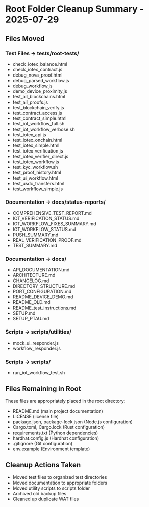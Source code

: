 # Root Folder Cleanup Summary - 2025-07-29

## Files Moved

### Test Files → tests/root-tests/
- check_iotex_balance.html
- check_iotex_contract.js
- debug_nova_proof.html
- debug_parsed_workflow.js
- debug_workflow.js
- demo_device_proximity.js
- test_all_blockchains.html
- test_all_proofs.js
- test_blockchain_verify.js
- test_contract_access.js
- test_contract_simple.html
- test_iot_workflow_full.sh
- test_iot_workflow_verbose.sh
- test_iotex_api.js
- test_iotex_onchain.html
- test_iotex_simple.html
- test_iotex_verification.js
- test_iotex_verifier_direct.js
- test_iotex_workflow.js
- test_kyc_workflow.sh
- test_proof_history.html
- test_ui_workflow.html
- test_usdc_transfers.html
- test_workflow_simple.js

### Documentation → docs/status-reports/
- COMPREHENSIVE_TEST_REPORT.md
- IOT_VERIFICATION_STATUS.md
- IOT_WORKFLOW_FIXES_SUMMARY.md
- IOT_WORKFLOW_STATUS.md
- PUSH_SUMMARY.md
- REAL_VERIFICATION_PROOF.md
- TEST_SUMMARY.md

### Documentation → docs/
- API_DOCUMENTATION.md
- ARCHITECTURE.md
- CHANGELOG.md
- DIRECTORY_STRUCTURE.md
- PORT_CONFIGURATION.md
- README_DEVICE_DEMO.md
- README_OLD.md
- README_test_instructions.md
- SETUP.md
- SETUP_PTAU.md

### Scripts → scripts/utilities/
- mock_ui_responder.js
- workflow_responder.js

### Scripts → scripts/
- run_iot_workflow_test.sh

## Files Remaining in Root
These files are appropriately placed in the root directory:
- README.md (main project documentation)
- LICENSE (license file)
- package.json, package-lock.json (Node.js configuration)
- Cargo.toml, Cargo.lock (Rust configuration)
- requirements.txt (Python dependencies)
- hardhat.config.js (Hardhat configuration)
- .gitignore (Git configuration)
- env.example (Environment template)

## Cleanup Actions Taken
- Moved test files to organized test directories
- Moved documentation to appropriate folders
- Moved utility scripts to scripts folder
- Archived old backup files
- Cleaned up duplicate WAT files

